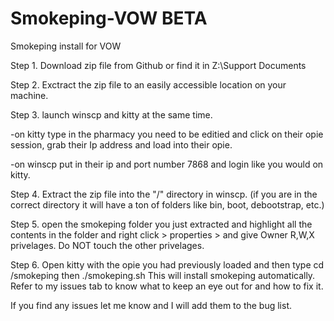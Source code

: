 # Smokeping-VOW BETA
Smokeping install for VOW


Step 1.  Download zip file from Github or find it in Z:\Support Documents


Step 2. Exctract the zip file to an easily accessible location on your machine.



Step 3. launch winscp and kitty at the same time. 

-on kitty type in the pharmacy you need to be editied and click on their opie session, grab their Ip address and load into their opie.

-on winscp put in their ip and port number 7868 and login like you would on kitty.



Step 4. Extract the zip file into the "/" directory in winscp. (if you are in the correct directory it will have a ton of folders like bin, boot, debootstrap, etc.)


Step 5. open the smokeping folder you just extracted and highlight all the contents in the folder and right click > properties > and give Owner R,W,X privelages. Do NOT touch the other privelages.


Step 6. Open kitty with the opie you had previously loaded and then type     cd /smokeping     then    ./smokeping.sh
This will install smokeping automatically. Refer to my issues tab to know what to keep an eye out for and how to fix it.


If you find any issues let me know and I will add them to the bug list.
